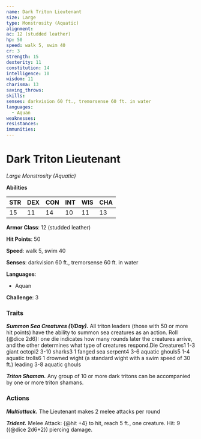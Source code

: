 ```yaml
---
name: Dark Triton Lieutenant
size: Large
type: Monstrosity (Aquatic)
alignment: 
ac: 12 (studded leather)
hp: 50
speed: walk 5, swim 40
cr: 3
strength: 15
dexterity: 11
constitution: 14
intelligence: 10
wisdom: 11
charisma: 13
saving_throws:
skills:
senses: darkvision 60 ft., tremorsense 60 ft. in water
languages:
  - Aquan
weaknesses:
resistances:
immunities:
---
```


# Dark Triton Lieutenant

*Large Monstrosity (Aquatic)*

**Abilities**

| STR | DEX | CON | INT | WIS | CHA |
| --- | --- | --- | --- | --- | --- |
| 15 | 11 | 14 | 10 | 11 | 13 |

**Armor Class**: 12 (studded leather)

**Hit Points**: 50

**Speed**: walk 5, swim 40

**Senses**: darkvision 60 ft., tremorsense 60 ft. in water

**Languages**:
  - Aquan

**Challenge**: 3

### Traits
***Summon Sea Creatures (1/Day).*** All triton leaders (those with 50 or more hit points) have the ability to summon sea creatures as an action. Roll {@dice 2d6}: one die indicates how many rounds later the creatures arrive, and the other determines what type of creatures respond.Die Creatures1 1-3 giant octopi2 3-10 sharks3 1 fanged sea serpent4 3-6 aquatic ghouls5 1-4 aquatic trolls6 1 drowned wight (a standard wight with a swim speed of 30 ft.) leading 3-8 aquatic ghouls

***Triton Shaman.*** Any group of 10 or more dark tritons can be accompanied by one or more triton shamans.

### Actions
***Multiattack.*** The Lieutenant makes 2 melee attacks per round

***Trident.*** Melee Attack: {@hit +4} to hit, reach 5 ft., one creature. Hit: 9 ({@dice 2d6+2}) piercing damage.


